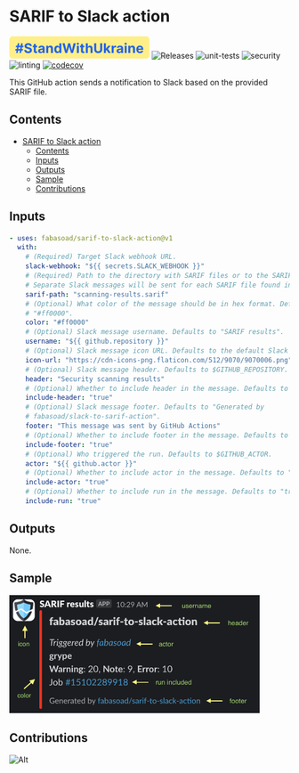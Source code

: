 # SARIF to Slack action

[![Stand With Ukraine](https://raw.githubusercontent.com/vshymanskyy/StandWithUkraine/main/badges/StandWithUkraine.svg)](https://stand-with-ukraine.pp.ua)
![Releases](https://img.shields.io/github/v/release/fabasoad/sarif-to-slack-action?include_prereleases)
![unit-tests](https://github.com/fabasoad/sarif-to-slack-action/actions/workflows/unit-tests.yml/badge.svg)
![security](https://github.com/fabasoad/sarif-to-slack-action/actions/workflows/security.yml/badge.svg)
![linting](https://github.com/fabasoad/sarif-to-slack-action/actions/workflows/linting.yml/badge.svg)
[![codecov](https://codecov.io/gh/fabasoad/sarif-to-slack-action/branch/main/graph/badge.svg?token=908QOYME6H)](https://codecov.io/gh/fabasoad/sarif-to-slack-action)

This GitHub action sends a notification to Slack based on the provided SARIF file.

## Contents

<!-- TOC -->
* [SARIF to Slack action](#sarif-to-slack-action)
  * [Contents](#contents)
  * [Inputs](#inputs)
  * [Outputs](#outputs)
  * [Sample](#sample)
  * [Contributions](#contributions)
<!-- TOC -->

## Inputs

```yaml
- uses: fabasoad/sarif-to-slack-action@v1
  with:
    # (Required) Target Slack webhook URL.
    slack-webhook: "${{ secrets.SLACK_WEBHOOK }}"
    # (Required) Path to the directory with SARIF files or to the SARIF file itself.
    # Separate Slack messages will be sent for each SARIF file found in the directory.
    sarif-path: "scanning-results.sarif"
    # (Optional) What color of the message should be in hex format. Defaults to
    # "#ff0000".
    color: "#ff0000"
    # (Optional) Slack message username. Defaults to "SARIF results".
    username: "${{ github.repository }}"
    # (Optional) Slack message icon URL. Defaults to the default Slack icon.
    icon-url: "https://cdn-icons-png.flaticon.com/512/9070/9070006.png"
    # (Optional) Slack message header. Defaults to $GITHUB_REPOSITORY.
    header: "Security scanning results"
    # (Optional) Whether to include header in the message. Defaults to "true".
    include-header: "true"
    # (Optional) Slack message footer. Defaults to "Generated by
    # fabasoad/slack-to-sarif-action".
    footer: "This message was sent by GitHub Actions"
    # (Optional) Whether to include footer in the message. Defaults to "true".
    include-footer: "true"
    # (Optional) Who triggered the run. Defaults to $GITHUB_ACTOR.
    actor: "${{ github.actor }}"
    # (Optional) Whether to include actor in the message. Defaults to "true".
    include-actor: "true"
    # (Optional) Whether to include run in the message. Defaults to "true".
    include-run: "true"
```

## Outputs

None.

## Sample

<img alt="Sample" src="sample.png" width="450"/>

## Contributions

![Alt](https://repobeats.axiom.co/api/embed/106ae477572cf133c41ff42d3db94da42772e571.svg "Repobeats analytics image")
